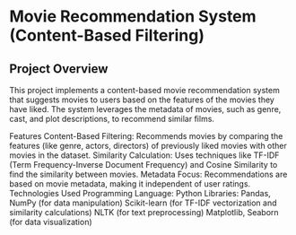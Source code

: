 # Movie Recommendation System (Content-Based Filtering)
## Project Overview
This project implements a content-based movie recommendation system that suggests movies to users based on the features of the movies they have liked. The system leverages the metadata of movies, such as genre, cast, and plot descriptions, to recommend similar films.

Features
Content-Based Filtering: Recommends movies by comparing the features (like genre, actors, directors) of previously liked movies with other movies in the dataset.
Similarity Calculation: Uses techniques like TF-IDF (Term Frequency-Inverse Document Frequency) and Cosine Similarity to find the similarity between movies.
Metadata Focus: Recommendations are based on movie metadata, making it independent of user ratings.
Technologies Used
Programming Language: Python
Libraries:
Pandas, NumPy (for data manipulation)
Scikit-learn (for TF-IDF vectorization and similarity calculations)
NLTK (for text preprocessing)
Matplotlib, Seaborn (for data visualization)
